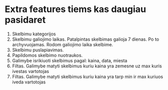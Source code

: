 # Extra features tiems kas daugiau pasidaret

1. Skelbimu kategorijos
2. Skelbimu galiojimo laikas. Patalpintas skelbimas galioja 7 dienas. Po to archyvuojamas. Rodom galiojimo laika skelbime.
3. Skelbimu puslapiavimas.
4. Papildomos skelbimo nuotraukos.
5. Galimybe isrikiuoti skelbimus pagal: kaina, data, miesta
6. Filtas. Galimybe matyti skelbimus kuriu kaina yra zemesne uz max kuris ivestas vartotojas
7. Filtas. Galimybe matyti skelbimus kuriu kaina yra tarp min ir max kuriuos iveda vartotojas

